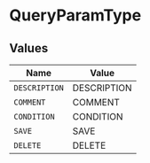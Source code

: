 # QueryParamType


## Values

| Name          | Value         |
| ------------- | ------------- |
| `DESCRIPTION` | DESCRIPTION   |
| `COMMENT`     | COMMENT       |
| `CONDITION`   | CONDITION     |
| `SAVE`        | SAVE          |
| `DELETE`      | DELETE        |